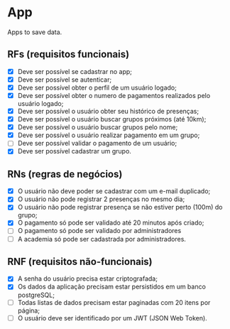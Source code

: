 # App

Apps to save data.

## RFs (requisitos funcionais)

- [x] Deve ser possível se cadastrar no app;
- [x] Deve ser possível se autenticar;
- [x] Deve ser possível obter o perfil de um usuário logado;
- [x] Deve ser possível obter o numero de pagamentos realizados pelo usuário logado;
- [x] Deve ser possível o usuário obter seu histórico de presenças;
- [x] Deve ser possível o usuário buscar grupos próximos (até 10km);
- [x] Deve ser possível o usuário buscar grupos pelo nome;
- [x] Deve ser possível o usuário realizar pagamento em um grupo;
- [ ] Deve ser possível validar o pagamento de um usuário;
- [x] Deve ser possível cadastrar um grupo.

## RNs (regras de negócios)

- [x] O usuário não deve poder se cadastrar com um e-mail duplicado;
- [x] O usuário não pode registrar 2 presenças no mesmo dia;
- [x] O usuário não pode registrar presença se não estiver perto (100m) do grupo;
- [x] O pagamento só pode ser validado até 20 minutos após criado;
- [ ] O pagamento só pode ser validado por administradores
- [ ] A academia só pode ser cadastrada por administradores.

## RNF (requisitos não-funcionais)

- [x] A senha do usuário precisa estar criptografada;
- [x] Os dados da aplicação precisam estar persistidos em um banco postgreSQL;
- [ ] Todas listas de dados precisam estar paginadas com 20 itens por página;
- [ ] O usuário deve ser identificado por um JWT (JSON Web Token).
